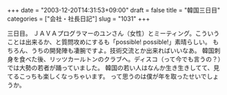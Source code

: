 +++
date = "2003-12-20T14:31:53+09:00"
draft = false
title = "韓国三日目"
categories = ["会社・社長日記"]
slug = "1031"
+++

三日目。
ＪＡＶＡプログラマーのユンさん（女性）とミーティング。こういうことは出来るか、と質問攻めにするも「possible! possible!」素晴らしい。
もちろん、うちの開発陣も凄腕ですよ。技術交流とか出来ればいいなあ。
韓国刺身を食べた後、リッツカールトンのクラブへ。ディスコ（って今でも言うの？）では大勢の若者が踊っていました。
韓国の若い人はなんか生き生きしてて、見てるこっちも楽しくなっちゃいます。
って思うのは僕が年を取ったせいでしょうか。
